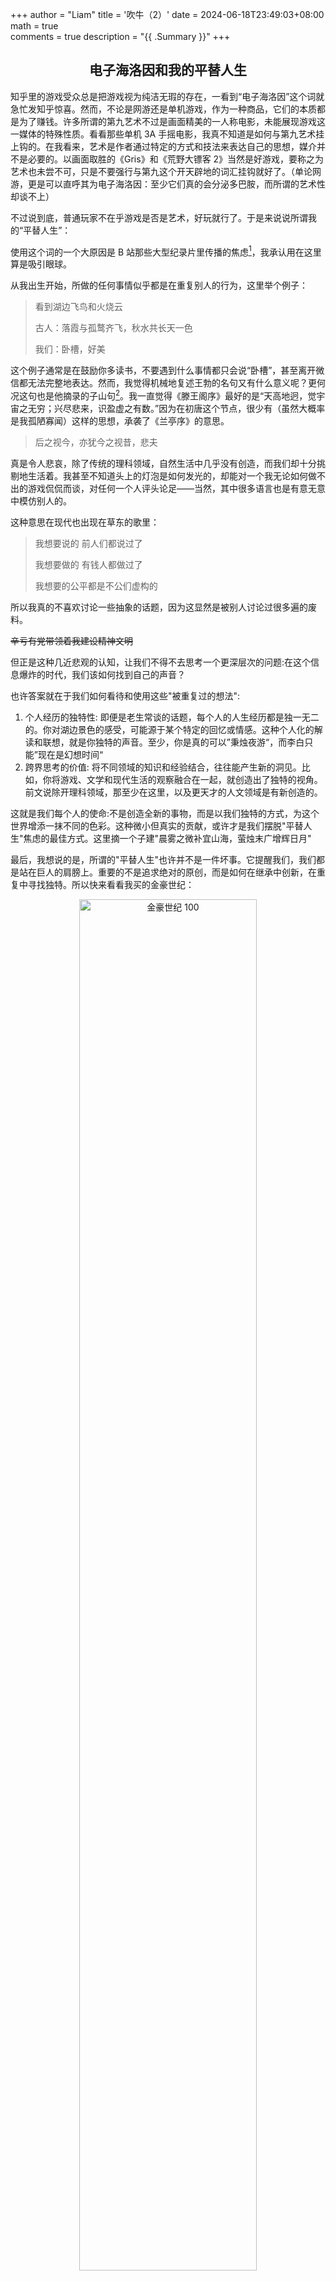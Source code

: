 +++
author = "Liam"
title = '吹牛（2）'
date = 2024-06-18T23:49:03+08:00
math = true                                
comments = true
description = "{{ .Summary }}"
+++

<h2 align="center">电子海洛因和我的平替人生</h2> 

知乎里的游戏受众总是把游戏视为纯洁无瑕的存在，一看到“电子海洛因”这个词就急忙发知乎惊喜。然而，不论是网游还是单机游戏，作为一种商品，它们的本质都是为了赚钱。许多所谓的第九艺术不过是画面精美的一人称电影，未能展现游戏这一媒体的特殊性质。看看那些单机 3A 手摇电影，我真不知道是如何与第九艺术挂上钩的。在我看来，艺术是作者通过特定的方式和技法来表达自己的思想，媒介并不是必要的。以画面取胜的《Gris》和《荒野大镖客 2》当然是好游戏，要称之为艺术也未尝不可，只是不要强行与第九这个开天辟地的词汇挂钩就好了。（单论网游，更是可以直呼其为电子海洛因：至少它们真的会分泌多巴胺，而所谓的艺术性却谈不上）

不过说到底，普通玩家不在乎游戏是否是艺术，好玩就行了。于是来说说所谓我的“平替人生”：

使用这个词的一个大原因是 B 站那些大型纪录片里传播的焦虑[^1]，我承认用在这里算是吸引眼球。

从我出生开始，所做的任何事情似乎都是在重复别人的行为，这里举个例子：

> 看到湖边飞鸟和火烧云<br>
>
> 古人：落霞与孤鹜齐飞，秋水共长天一色<br>
>
> 我们：卧槽，好美<br>

这个例子通常是在鼓励你多读书，不要遇到什么事情都只会说“卧槽”，甚至离开微信都无法完整地表达。然而，我觉得机械地复述王勃的名句又有什么意义呢？更何况这句也是他摘录的子山句[^2]。我一直觉得《滕王阁序》最好的是“天高地迥，觉宇宙之无穷；兴尽悲来，识盈虚之有数。”因为在初唐这个节点，很少有（虽然大概率是我孤陋寡闻）这样的思想，承袭了《兰亭序》的意思。

> 后之视今，亦犹今之视昔，悲夫

真是令人悲哀，除了传统的理科领域，自然生活中几乎没有创造，而我们却十分挑剔地生活着。我甚至不知道头上的灯泡是如何发光的，却能对一个我无论如何做不出的游戏侃侃而谈，对任何一个人评头论足——当然，其中很多语言也是有意无意中模仿别人的。

这种意思在现代也出现在草东的歌里：

> 我想要说的 前人们都说过了<br>
>
> 我想要做的 有钱人都做过了<br>
>
> 我想要的公平都是不公们虚构的<br>

所以我真的不喜欢讨论一些抽象的话题，因为这显然是被别人讨论过很多遍的废料。

~~辛亏有党带领着我建设精神文明~~

但正是这种几近悲观的认知，让我们不得不去思考一个更深层次的问题:在这个信息爆炸的时代，我们该如何找到自己的声音？

也许答案就在于我们如何看待和使用这些"被重复过的想法":

1. 个人经历的独特性:
   即便是老生常谈的话题，每个人的人生经历都是独一无二的。你对湖边景色的感受，可能源于某个特定的回忆或情感。这种个人化的解读和联想，就是你独特的声音。至少，你是真的可以”秉烛夜游“，而李白只能”现在是幻想时间“
2. 跨界思考的价值:
   将不同领域的知识和经验结合，往往能产生新的洞见。比如，你将游戏、文学和现代生活的观察融合在一起，就创造出了独特的视角。前文说除开理科领域，那至少在这里，以及更天才的人文领域是有新创造的。

这就是我们每个人的使命:不是创造全新的事物，而是以我们独特的方式，为这个世界增添一抹不同的色彩。这种微小但真实的贡献，或许才是我们摆脱"平替人生"焦虑的最佳方式。这里摘一个子建"晨雾之微补宜山海，萤烛末广增辉日月"

最后，我想说的是，所谓的"平替人生"也许并不是一件坏事。它提醒我们，我们都是站在巨人的肩膀上。重要的不是追求绝对的原创，而是如何在继承中创新，在重复中寻找独特。所以快来看看我买的金豪世纪：

<div style="text-align: center;">
  <img src="https://pic1.zhimg.com/80/v2-9653d99663acc88b9800b3d8c93bb5a4_1440w.jpeg" alt="金豪世纪 100" style="width: 75%; height: auto;">
</div>



[^1]: 各年龄段使用的各种产品：常见的有 iPhone 与 Redmi、宝马和比亚迪。
[^2]: 落花与芝盖齐飞，杨柳共春旗一色。
